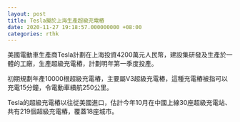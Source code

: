```yaml
---
layout: post
title: Tesla擬於上海生產超級充電樁
date: 2020-11-27 19:18:57.000000000 +08:00
categories: rthk
---
```


美國電動車生產商Tesla計劃在上海投資4200萬元人民幣，建設集研發及生產於一體的工廠，生產超級充電樁，計劃明年第一季度投產。

初期規劃年產10000根超級充電樁，主要屬V3超級充電樁，這種充電樁被指可以充電15分鐘，令電動車續航250公里。

Tesla的超級充電樁以往從美國進口，估計今年10月在中國上線30座超級充電站、共有219個超級充電樁，覆蓋18座城市。
